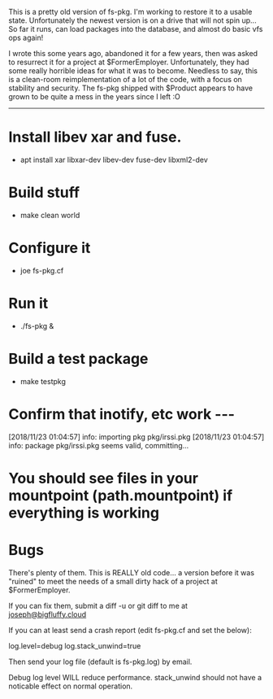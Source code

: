 This is a pretty old version of fs-pkg. I'm working to restore it to a
usable state. Unfortunately the newest version is on a drive that will not
spin up... So far it runs, can load packages into the database, and almost
do basic vfs ops again!

I wrote this some years ago, abandoned it for a few years, then was asked
to resurrect it for a project at $FormerEmployer. Unfortunately, they
had some really horrible ideas for what it was to become. Needless to say,
this is a clean-room reimplementation of a lot of the code, with a focus on
stability and security. The fs-pkg shipped with $Product appears to have
grown to be quite a mess in the years since I left :O 

-----------------------

# Install libev xar and fuse.
* apt install xar libxar-dev libev-dev fuse-dev libxml2-dev

# Build stuff
* make clean world

# Configure it
* joe fs-pkg.cf

# Run it
* ./fs-pkg &

# Build a test package
* make testpkg

# Confirm that inotify, etc work ---

[2018/11/23 01:04:57]      info: importing pkg pkg/irssi.pkg
[2018/11/23 01:04:57]      info: package pkg/irssi.pkg seems valid, committing...


# You should see files in your mountpoint (path.mountpoint) if everything is working

# Bugs
There's plenty of them. This is REALLY old code... a version before it was
"ruined" to meet the needs of a small dirty hack of a project at
$FormerEmployer.

If you can fix them, submit a diff -u or git diff to me at
joseph@bigfluffy.cloud

If you can at least send a crash report (edit fs-pkg.cf and set the below):

  log.level=debug
  log.stack_unwind=true

Then send your log file (default is fs-pkg.log) by email.

Debug log level WILL reduce performance. stack_unwind should not have a
noticable effect on normal operation.
